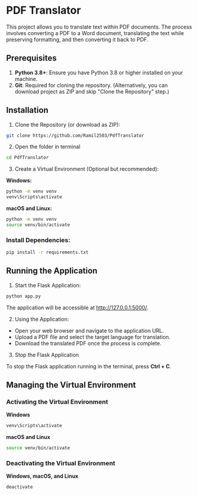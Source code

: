 # PDF Translator

This project allows you to translate text within PDF documents. The process involves converting a PDF to a Word document, translating the text while preserving formatting, and then converting it back to PDF.

## Prerequisites
1. **Python 3.8+**: Ensure you have Python 3.8 or higher installed on your machine.
2. **Git**: Required for cloning the repository. (Alternatively, you can download project as ZIP and skip "Clone the Repository" step.)

## Installation
1. Clone the Repository (or download as ZIP):
```bash
git clone https://github.com/Ramil2503/PdfTranslator
```

2. Open the folder in terminal
```bash
cd PdfTranslator
```

3. Create a Virtual Environment (Optional but recommended):

**Windows:**
```bash
python -m venv venv
venv\Scripts\activate
```
**macOS and Linux:**
```bash
python -m venv venv
source venv/bin/activate
```
### Install Dependencies:

```bash
pip install -r requirements.txt
```

## Running the Application
1. Start the Flask Application:

```bash
python app.py
```
The application will be accessible at http://127.0.0.1:5000/.

2. Using the Application:

* Open your web browser and navigate to the application URL.
* Upload a PDF file and select the target language for translation.
* Download the translated PDF once the process is complete.

3. Stop the Flask Application

To stop the Flask application running in the terminal, press **Ctrl + C**.

## Managing the Virtual Environment
### Activating the Virtual Environment
**Windows**
```bash
venv\Scripts\activate
```
**macOS and Linux**
```bash
source venv/bin/activate
```
### Deactivating the Virtual Environment
**Windows, macOS, and Linux**
```bash
deactivate
```
